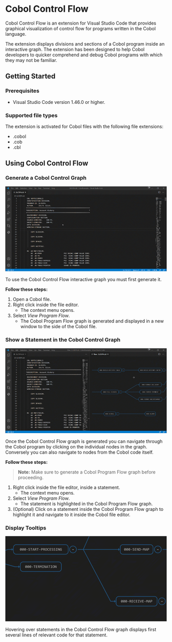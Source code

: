 # Cobol Control Flow

Cobol Control Flow is an extension for Visual Studio Code that provides graphical visualization of control flow for programs written in the Cobol language.

The extension displays divisions and sections of a Cobol program inside an interactive graph. The extension has been designed to help Cobol developers to quicker comprehend and debug Cobol programs with which they may not be familiar.

## Getting Started

### Prerequisites

- Visual Studio Code version 1.46.0 or higher.

### Supported file types

The extension is activated for Cobol files with the following file extensions:
 - .cobol
 - .cob
 - .cbl

## Using Cobol Control Flow



###  Generate a Cobol Control Graph

![](CobolControlFlowGeneration.gif)

To use the Cobol Control Flow interactive graph you must first generate it.

**Follow these steps:**
1. Open a Cobol file.
2. Right click inside the file editor.
    - The context menu opens.
3. Select *View Program Flow*.
    - The Cobol Program Flow graph is generated and displayed in a new window to the side of the Cobol file.

### Show a Statement in the Cobol Control Graph

![](CobolControlFlowHighlighting.gif)

Once the Cobol Control Flow graph is generated you can navigate through the Cobol program by clicking on the individual nodes in the graph. Conversely you can also navigate to nodes from the Cobol code itself.

**Follow these steps:**

> **Note:** Make sure to generate a Cobol Program Flow graph before proceeding.

1. Right click inside the file editor, inside a statement.
    - The context menu opens.
2. Select *View Program Flow*.
    - The statement is highlighted in the Cobol Program Flow graph.
3. (Optional) Click on a statement inside the Cobol Program Flow graph to highlight it and navigate to it inside the Cobol file editor.

### Display Tooltips

![](CobolControlFlowTooltip.gif)

Hovering over statements in the Cobol Control Flow graph displays first several lines of relevant code for that statement.